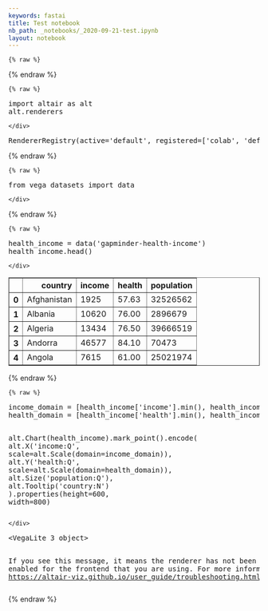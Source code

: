 ```yaml
---
keywords: fastai
title: Test notebook
nb_path: _notebooks/_2020-09-21-test.ipynb
layout: notebook
---
```


<!--
#################################################
### THIS FILE WAS AUTOGENERATED! DO NOT EDIT! ###
#################################################
# file to edit: _notebooks/_2020-09-21-test.ipynb
-->

<div class="container" id="notebook-container">
        
    {% raw %}
    
<div class="cell border-box-sizing code_cell rendered">

</div>
    {% endraw %}

    {% raw %}
    
<div class="cell border-box-sizing code_cell rendered">
<div class="input">

<div class="inner_cell">
    <div class="input_area">
<div class=" highlight hl-ipython3"><pre><span></span><span class="kn">import</span> <span class="nn">altair</span> <span class="k">as</span> <span class="nn">alt</span>
<span class="n">alt</span><span class="o">.</span><span class="n">renderers</span>
</pre></div>

    </div>
</div>
</div>

<div class="output_wrapper">
<div class="output">

<div class="output_area">



<div class="output_text output_subarea output_execute_result">
<pre>RendererRegistry(active=&#39;default&#39;, registered=[&#39;colab&#39;, &#39;default&#39;, &#39;json&#39;, &#39;jupyterlab&#39;, &#39;kaggle&#39;, &#39;nteract&#39;, &#39;png&#39;, &#39;svg&#39;, &#39;zeppelin&#39;])</pre>
</div>

</div>

</div>
</div>

</div>
    {% endraw %}

    {% raw %}
    
<div class="cell border-box-sizing code_cell rendered">
<div class="input">

<div class="inner_cell">
    <div class="input_area">
<div class=" highlight hl-ipython3"><pre><span></span><span class="kn">from</span> <span class="nn">vega_datasets</span> <span class="kn">import</span> <span class="n">data</span>
</pre></div>

    </div>
</div>
</div>

</div>
    {% endraw %}

    {% raw %}
    
<div class="cell border-box-sizing code_cell rendered">
<div class="input">

<div class="inner_cell">
    <div class="input_area">
<div class=" highlight hl-ipython3"><pre><span></span><span class="n">health_income</span> <span class="o">=</span> <span class="n">data</span><span class="p">(</span><span class="s1">&#39;gapminder-health-income&#39;</span><span class="p">)</span>
<span class="n">health_income</span><span class="o">.</span><span class="n">head</span><span class="p">()</span>
</pre></div>

    </div>
</div>
</div>

<div class="output_wrapper">
<div class="output">

<div class="output_area">


<div class="output_html rendered_html output_subarea output_execute_result">
<div>
<style scoped>
    .dataframe tbody tr th:only-of-type {
        vertical-align: middle;
    }

    .dataframe tbody tr th {
        vertical-align: top;
    }

    .dataframe thead th {
        text-align: right;
    }
</style>
<table border="1" class="dataframe">
  <thead>
    <tr style="text-align: right;">
      <th></th>
      <th>country</th>
      <th>income</th>
      <th>health</th>
      <th>population</th>
    </tr>
  </thead>
  <tbody>
    <tr>
      <th>0</th>
      <td>Afghanistan</td>
      <td>1925</td>
      <td>57.63</td>
      <td>32526562</td>
    </tr>
    <tr>
      <th>1</th>
      <td>Albania</td>
      <td>10620</td>
      <td>76.00</td>
      <td>2896679</td>
    </tr>
    <tr>
      <th>2</th>
      <td>Algeria</td>
      <td>13434</td>
      <td>76.50</td>
      <td>39666519</td>
    </tr>
    <tr>
      <th>3</th>
      <td>Andorra</td>
      <td>46577</td>
      <td>84.10</td>
      <td>70473</td>
    </tr>
    <tr>
      <th>4</th>
      <td>Angola</td>
      <td>7615</td>
      <td>61.00</td>
      <td>25021974</td>
    </tr>
  </tbody>
</table>
</div>
</div>

</div>

</div>
</div>

</div>
    {% endraw %}

    {% raw %}
    
<div class="cell border-box-sizing code_cell rendered">
<div class="input">

<div class="inner_cell">
    <div class="input_area">
<div class=" highlight hl-ipython3"><pre><span></span><span class="n">income_domain</span> <span class="o">=</span> <span class="p">[</span><span class="n">health_income</span><span class="p">[</span><span class="s1">&#39;income&#39;</span><span class="p">]</span><span class="o">.</span><span class="n">min</span><span class="p">(),</span> <span class="n">health_income</span><span class="p">[</span><span class="s1">&#39;income&#39;</span><span class="p">]</span><span class="o">.</span><span class="n">max</span><span class="p">()]</span>
<span class="n">health_domain</span> <span class="o">=</span> <span class="p">[</span><span class="n">health_income</span><span class="p">[</span><span class="s1">&#39;health&#39;</span><span class="p">]</span><span class="o">.</span><span class="n">min</span><span class="p">(),</span> <span class="n">health_income</span><span class="p">[</span><span class="s1">&#39;health&#39;</span><span class="p">]</span><span class="o">.</span><span class="n">max</span><span class="p">()]</span>

<span class="n">alt</span><span class="o">.</span><span class="n">Chart</span><span class="p">(</span><span class="n">health_income</span><span class="p">)</span><span class="o">.</span><span class="n">mark_point</span><span class="p">()</span><span class="o">.</span><span class="n">encode</span><span class="p">(</span>
    <span class="n">alt</span><span class="o">.</span><span class="n">X</span><span class="p">(</span><span class="s1">&#39;income:Q&#39;</span><span class="p">,</span> <span class="n">scale</span><span class="o">=</span><span class="n">alt</span><span class="o">.</span><span class="n">Scale</span><span class="p">(</span><span class="n">domain</span><span class="o">=</span><span class="n">income_domain</span><span class="p">)),</span>
    <span class="n">alt</span><span class="o">.</span><span class="n">Y</span><span class="p">(</span><span class="s1">&#39;health:Q&#39;</span><span class="p">,</span> <span class="n">scale</span><span class="o">=</span><span class="n">alt</span><span class="o">.</span><span class="n">Scale</span><span class="p">(</span><span class="n">domain</span><span class="o">=</span><span class="n">health_domain</span><span class="p">)),</span>
    <span class="n">alt</span><span class="o">.</span><span class="n">Size</span><span class="p">(</span><span class="s1">&#39;population:Q&#39;</span><span class="p">),</span>
    <span class="n">alt</span><span class="o">.</span><span class="n">Tooltip</span><span class="p">(</span><span class="s1">&#39;country:N&#39;</span><span class="p">)</span>
<span class="p">)</span><span class="o">.</span><span class="n">properties</span><span class="p">(</span><span class="n">height</span><span class="o">=</span><span class="mi">600</span><span class="p">,</span> <span class="n">width</span><span class="o">=</span><span class="mi">800</span><span class="p">)</span>
</pre></div>

    </div>
</div>
</div>

<div class="output_wrapper">
<div class="output">

<div class="output_area">



<div class="output_text output_subarea output_execute_result">
<pre>&lt;VegaLite 3 object&gt;

If you see this message, it means the renderer has not been properly enabled
for the frontend that you are using. For more information, see
https://altair-viz.github.io/user_guide/troubleshooting.html
</pre>
</div>

</div>

</div>
</div>

</div>
    {% endraw %}

</div>
 

